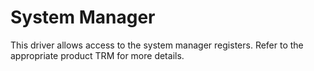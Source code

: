 # System Manager

This driver allows access to the system manager registers. Refer to the appropriate product TRM for more details.